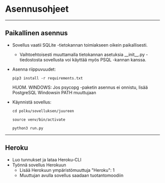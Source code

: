 # Asennusohjeet

---------


## Paikallinen asennus

* Sovellus vaatii SQLite -tietokannan toimiakseen oikein paikallisesti.

  * Vaihtoehtoisesti muuttamalla tietokannan asetuksia \_\_init\_\_.py -tiedostosta
  sovellusta voi käyttää myös PSQL -kannan kanssa.

* Asenna riippuvuudet:

  `pip3 install -r requirements.txt`
  
  HUOM. WINDOWS: Jos psycopg -paketin asennus ei onnistu, lisää PostgreSQL Windowsin PATH muuttujaan

* Käynnistä sovellus:

  `cd polku/sovelluksen/juureen`

  `source venv/bin/activate`

  `python3 run.py`

----------

## Heroku

* Luo tunnukset ja lataa Heroku-CLI
* Työnnä sovellus Herokuun
  * Lisää Herokuun ympäristömuuttuja "Heroku": 1
  * Muuttujan avulla sovellus saadaan tuotantomoodiin
